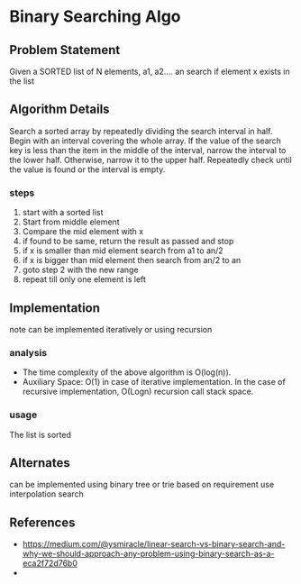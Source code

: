 # Binary Searching Algo

## Problem Statement
Given a SORTED list of N elements, a1, a2.... an search if element x exists in the list

## Algorithm Details
Search a sorted array by repeatedly dividing the search interval in half. Begin with an interval covering the whole array. If the value of the search key is less than the item in the middle of the interval, narrow the interval to the lower half. Otherwise, narrow it to the upper half. Repeatedly check until the value is found or the interval is empty.

### steps
1. start with a sorted list
2. Start from middle element
3. Compare the mid element with x 
4. if found to be same, return the result as passed and stop
5. if x is smaller than mid element search from a1 to an/2
6. if x is bigger than mid element then search from an/2 to an
7. goto step 2 with the new range
8. repeat till only one element is left

## Implementation
note can be implemented iteratively or using recursion

### analysis
- The time complexity of the above algorithm is O(log(n)).
- Auxiliary Space: O(1) in case of iterative implementation. In the case of recursive implementation, O(Logn) recursion call stack space.

### usage
The list is sorted 

## Alternates
can be implemented using binary tree or trie based on requirement
use interpolation search 

## References
- https://medium.com/@ysmiracle/linear-search-vs-binary-search-and-why-we-should-approach-any-problem-using-binary-search-as-a-eca2f72d76b0
- 

